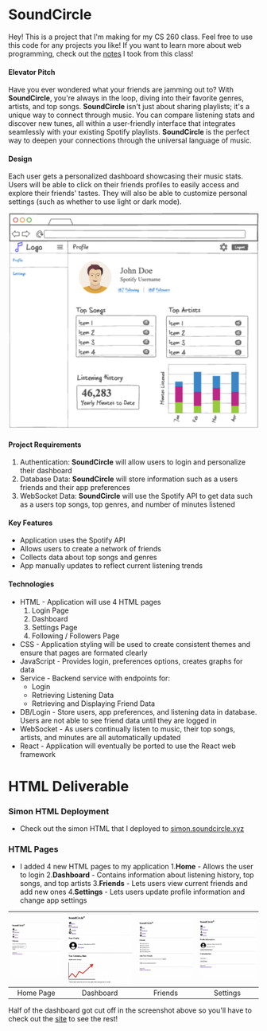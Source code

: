 # SoundCircle
Hey! This is a project that I'm making for my CS 260 class. Feel free to use this code for any projects you like! If you want to learn more about web programming, check out the [notes](/notes/notes.md) I took from this class!

#### Elevator Pitch
Have you ever wondered what your friends are jamming out to? With **SoundCircle**, you're always in the loop, diving into their favorite genres, artists, and top songs. **SoundCircle** isn't just about sharing playlists; it's a unique way to connect through music. You can compare listening stats and discover new tunes, all within a user-friendly interface that integrates seamlessly with your existing Spotify playlists. **SoundCircle** is the perfect way to deepen your connections through the universal language of music.

#### Design
Each user gets a personalized dashboard showcasing their music stats. Users will be able to click on their friends profiles to easily access and explore their friends' tastes. They will also be able to customize personal settings (such as whether to use light or dark mode).

![Dashboard](/src/images/dashboard.png)

#### Project Requirements
1. Authentication: **SoundCircle** will allow users to login and personalize their dashboard
2. Database Data: **SoundCircle** will store information such as a users friends and their app preferences
3. WebSocket Data: **SoundCircle** will use the Spotify API to get data such as a users top songs, top genres, and number of minutes listened

#### Key Features
+ Application uses the Spotify API
+ Allows users to create a network of friends
+ Collects data about top songs and genres
+ App manually updates to reflect current listening trends

#### Technologies
+ HTML - Application will use 4 HTML pages
    1. Login Page
    2. Dashboard
    3. Settings Page
    4. Following / Followers Page
+ CSS - Application styling will be used to create consistent themes and ensure that pages are formated clearly
+ JavaScript - Provides login, preferences options, creates graphs for data
+ Service - Backend service with endpoints for:
    + Login
    + Retrieving Listening Data
    + Retrieving and Displaying Friend Data
+ DB/Login - Store users, app preferences, and listening data in database. Users are not able to see friend data until they are logged in
+ WebSocket - As users continually listen to music, their top songs, artists, and minutes are all automatically updated
+ React - Application will eventually be ported to use the React web framework

# HTML Deliverable

### Simon HTML Deployment
+ Check out the simon HTML that I deployed to [simon.soundcircle.xyz](https://simon.soundcircle.xyz)

### HTML Pages
+ I added 4 new HTML pages to my application
    1.**Home** - Allows the user to login
    2.**Dashboard** - Contains information about listening history, top songs, and top artists
    3.**Friends** - Lets users view current friends and add new ones
    4.**Settings** - Lets users update profile information and change app settings


| ![Home Page](/src/images/homeHTML.png) | ![Dashboard](/src/images/dashboardHTML.png) | ![Friends](/src/images/friendsHTML.png) | ![Settings](/src/images/settingsHTML.png) |
| :-: | :-: | :-: | :-: |
| Home Page | Dashboard | Friends | Settings |

Half of the dashboard got cut off in the screenshot above so you'll have to check out the [site](https://startup.soundcircle.xyz) to see the rest!